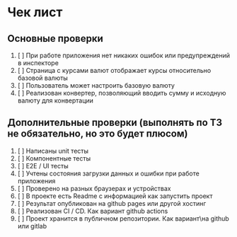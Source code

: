 
# Чек лист

## Основные проверки
1. [ ] При работе приложения нет никаких ошибок или предупреждений в инспекторе
2. [ ] Страница с курсами валют отображает курсы относительно базовой валюты
3. [ ] Пользователь может настроить базовую валюту
4. [ ] Реализован конвертер, позволяющий вводить сумму и исходную валюту для конвертации


## Дополнительные проверки (выполнять по ТЗ не обязательно, но это будет плюсом)

1. [ ] Написаны unit тесты
2. [ ] Компонентные тесты
3. [ ] E2E / UI тесты
4. [ ] Учтены состояния загрузки данных и ошибки при работе приложения
5. [ ] Проверено на разных браузерах и устройствах
6. [ ] В проекте есть Readme с информацией как запустить проект
7. [ ] Результат опубликован на github pages или другой хостинг
8. [ ] Реализован CI / CD. Как вариант github actions
9. [ ] Проект хранится в публичном репозитории. Как вариант\на github или gitlab
